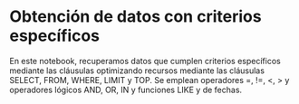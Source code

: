 # Obtención de datos con criterios específicos
En este notebook, recuperamos datos que cumplen criterios específicos mediante las cláusulas optimizando recursos mediante las cláusulas SELECT, FROM, WHERE, LIMIT y TOP. Se emplean operadores =, !=, <, > y operadores lógicos AND, OR, IN y funciones LIKE y de fechas.
